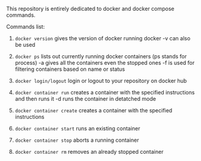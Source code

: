 This repository is entirely dedicated to docker and docker compose commands.


Commands list:

1. <code>docker version</code>
	gives the version of docker running
	docker -v can also be used

2. <code>docker ps</code>
	lists out currently running docker containers (ps stands for process)
		-a gives all the containers even the stopped ones
		-f is used for filtering containers based on name or status

3. <code>docker login/logout</code>
	login or logout to your repository on docker hub



4. <code>docker container run</code>
	creates a container with the specified instructions and then runs it
		-d runs the container in detatched mode
		

5. <code>docker container create</code>
	creates a container with the specified instructions

6. <code>docker container start</code>
	runs an existing container

7. <code>docker container stop</code>
	aborts a running container

8. <code>docker container rm</code>
	removes an already stopped container

